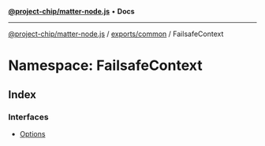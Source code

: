 [**@project-chip/matter-node.js**](../../../../README.md) • **Docs**

***

[@project-chip/matter-node.js](../../../../modules.md) / [exports/common](../../README.md) / FailsafeContext

# Namespace: FailsafeContext

## Index

### Interfaces

- [Options](interfaces/Options.md)
